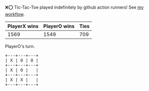 :x::o: Tic-Tac-Toe played indefinitely by github action runners! See [my workflow](.github/workflows/play.yaml).

|PlayerX wins|PlayerO wins|Ties|
|-|-|-|
|1569|1549|709|

PlayerO's turn.

<pre>
+---+---+---+
| X | O | O |
+---+---+---+
| X | O |   |
+---+---+---+
| X | X |   |
+---+---+---+
</pre>